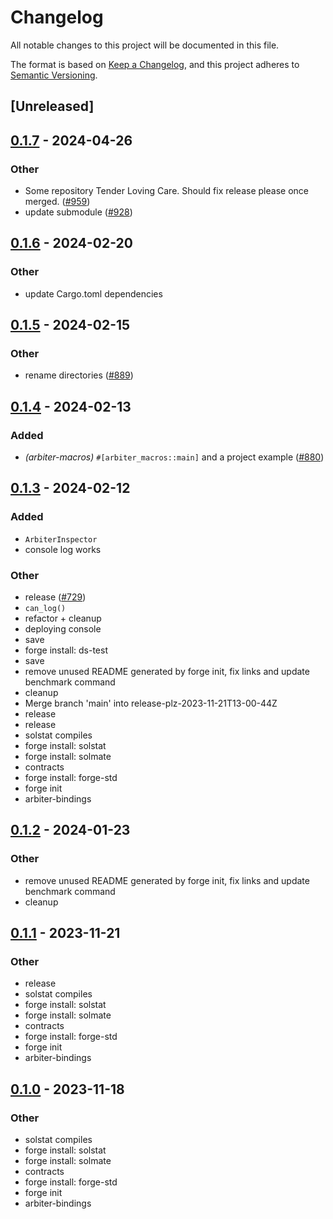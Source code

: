# Changelog
All notable changes to this project will be documented in this file.

The format is based on [Keep a Changelog](https://keepachangelog.com/en/1.0.0/),
and this project adheres to [Semantic Versioning](https://semver.org/spec/v2.0.0.html).

## [Unreleased]

## [0.1.7](https://github.com/primitivefinance/arbiter/compare/arbiter-bindings-v0.1.6...arbiter-bindings-v0.1.7) - 2024-04-26

### Other
- Some repository Tender Loving Care. Should fix release please once merged.  ([#959](https://github.com/primitivefinance/arbiter/pull/959))
- update submodule ([#928](https://github.com/primitivefinance/arbiter/pull/928))

## [0.1.6](https://github.com/primitivefinance/arbiter/compare/arbiter-bindings-v0.1.5...arbiter-bindings-v0.1.6) - 2024-02-20

### Other
- update Cargo.toml dependencies

## [0.1.5](https://github.com/primitivefinance/arbiter/compare/arbiter-bindings-v0.1.4...arbiter-bindings-v0.1.5) - 2024-02-15

### Other
- rename directories ([#889](https://github.com/primitivefinance/arbiter/pull/889))

## [0.1.4](https://github.com/primitivefinance/arbiter/compare/arbiter-bindings-v0.1.3...arbiter-bindings-v0.1.4) - 2024-02-13

### Added
- *(arbiter-macros)* `#[arbiter_macros::main]` and a project example ([#880](https://github.com/primitivefinance/arbiter/pull/880))

## [0.1.3](https://github.com/primitivefinance/arbiter/compare/arbiter-bindings-v0.1.2...arbiter-bindings-v0.1.3) - 2024-02-12

### Added
- `ArbiterInspector`
- console log works

### Other
- release ([#729](https://github.com/primitivefinance/arbiter/pull/729))
- `can_log()`
- refactor + cleanup
- deploying console
- save
- forge install: ds-test
- save
- remove unused README generated by forge init, fix links and update benchmark command
- cleanup
- Merge branch 'main' into release-plz-2023-11-21T13-00-44Z
- release
- release
- solstat compiles
- forge install: solstat
- forge install: solmate
- contracts
- forge install: forge-std
- forge init
- arbiter-bindings

## [0.1.2](https://github.com/primitivefinance/arbiter/compare/arbiter-bindings-v0.1.1...arbiter-bindings-v0.1.2) - 2024-01-23

### Other
- remove unused README generated by forge init, fix links and update benchmark command
- cleanup

## [0.1.1](https://github.com/primitivefinance/arbiter/compare/arbiter-bindings-v0.1.0...arbiter-bindings-v0.1.1) - 2023-11-21

### Other
- release
- solstat compiles
- forge install: solstat
- forge install: solmate
- contracts
- forge install: forge-std
- forge init
- arbiter-bindings

## [0.1.0](https://github.com/primitivefinance/arbiter/releases/tag/arbiter-bindings-v0.1.0) - 2023-11-18

### Other
- solstat compiles
- forge install: solstat
- forge install: solmate
- contracts
- forge install: forge-std
- forge init
- arbiter-bindings
